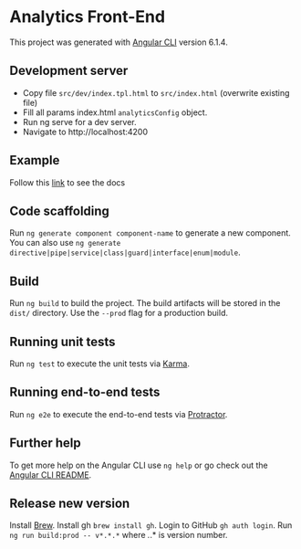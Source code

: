# Analytics Front-End

This project was generated with [Angular CLI](https://github.com/angular/angular-cli) version 6.1.4.

## Development server

* Copy file `src/dev/index.tpl.html` to `src/index.html` (overwrite existing file)
* Fill all params index.html `analyticsConfig` object.
* Run ng serve for a dev server.
* Navigate to http://localhost:4200

## Example

Follow this [link](https://github.com/kaltura/analytics-front-end/tree/master/docs/loadingAnalytics.md) to see the docs

## Code scaffolding

Run `ng generate component component-name` to generate a new component. You can also use `ng generate directive|pipe|service|class|guard|interface|enum|module`.

## Build

Run `ng build` to build the project. The build artifacts will be stored in the `dist/` directory. Use the `--prod` flag for a production build.

## Running unit tests

Run `ng test` to execute the unit tests via [Karma](https://karma-runner.github.io).

## Running end-to-end tests

Run `ng e2e` to execute the end-to-end tests via [Protractor](http://www.protractortest.org/).

## Further help

To get more help on the Angular CLI use `ng help` or go check out the [Angular CLI README](https://github.com/angular/angular-cli/blob/master/README.md).

## Release new version

Install [Brew](https://brew.sh/).
Install gh `brew install gh`.
Login to GitHub `gh auth login`.
Run `ng run build:prod -- v*.*.*` where *.*.* is version number.
